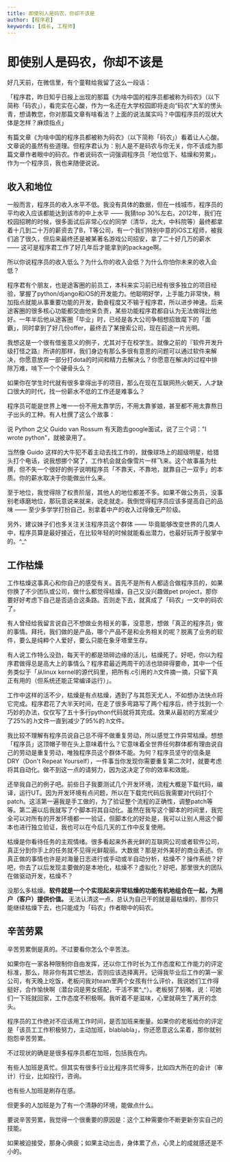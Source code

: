 ```yaml
---
title: 即使别人是码农，你却不该是
author: [程序君]
keywords: [成长, 工程师]
---
```


# 即使别人是码农，你却不该是


好几天前，在微信里，有个童鞋给我留了这么一段话：

「程序君，昨日知乎日报上出现的那篇《为啥中国的程序员都被称为码农》（以下简称「码农」），看完实在心酸，作为一名还在大学校园即将走向“码农”大军的愣头青，想请教您，你对那篇文章有啥看法？上面的说法属实吗？中国程序员的现状大体是怎样？麻烦指点」

有篇文章《为啥中国的程序员都被称为码农》（以下简称「码农」）看着让人心酸。文章说的虽然有些道理。但程序君认为：别人是不是码农与你无关，你不该成为那篇文章作者眼中的码农。作者说码农一词强调程序员「地位低下、枯燥和劳累」。作为一个程序员，我也来随便说说。

## 收入和地位

一般而言，程序员的收入水平不低。我没有具体的数据，但在一线城市，程序员的平均收入应该都能达到该市的中上水平 —— 我猜top 30%左右。2012年，我们在校园招聘的时候，很多面试后非常心仪的同学（清华，北大，中科院等）最终都拿着十几到二十万的薪资去了B，T等公司，有一个我们特别中意的iOS工程师，被我们追了很久，但后来最终还是被某著名游戏公司招安，拿了二十好几万的薪水 —— 这可是程序君工作了好几年后才能拿到的package啊。

所以你说程序员的收入低么？为什么你的收入会低？为什么你怕你未来的收入会低？

程序君有个朋友，也是途客圈的前员工，本科来实习前已经有很多独立的项目经验，掌握了python/django和iOS的开发能力。他聪明好学，上手能力非常快，稍加指点就能从事重要功能的开发，勤奋程度又不输于程序君，所以进步神速。后来途客圈的很多核心功能都交由他来负责，某些功能程序君都自认为无法做得比他好。一年半后他从途客圈「毕业」时，已经是各大公司争相想招致麾下的「面霸」，同时拿到了好几份offer，最终去了某搜索公司，现在前途一片光明。

我想这是一个很有借鉴意义的例子，尤其对于在校学生。就像之前的『软件开发升级打怪之路』所讲的那样，我们身边有那么多很有意思的问题可以通过软件来解决，你愿意放弃一部分打dota的时间和精力去解决么？你愿意在解决的过程中排除万难，啃下一个个硬骨头么？

如果你在学生时代就有很多拿得出手的项目，那么在现在互联网热火朝天，人才缺口很大的时代，找一份薪水不低的工作还是难事么？

程序员可能是世界上唯一一份不用太靠学历，不用太靠爹娘，甚至都不用太靠熬日子出头的工种。有人杜撰了这么个故事：

说 Python 之父 Guido van Rossum 有天跑去google面试，说了三个词："I wrote python"，就被录用了。

当然像 Guido 这样的大牛犯不着主动去找工作的，就像球场上的超级明星，给猎头打个电话，说我想挪个窝了，工作机会就会像雪片一样飞来。这个故事虽为杜撰，但不失一个很好的例子说明程序员「不靠天，不靠地，就靠自己一双手」的本质。你的薪水取决于你能做出什么来。

至于地位，我觉得除了权贵阶层，其他人的地位都差不多。如果不做公务员，没事别老琢磨地位，那玩意说来就来，说走就走。我倒觉得程序员应该多提高自己的品味 —— 至少多学学打扮自己，别拿着中产的收入过得像无产阶级。

另外，建议妹子们也多关注关注程序员这个群体 —— 毕竟能够改变世界的几类人中，程序员算是最好接近，在比较年轻的时候就能看出潜力，也最好玩弄于股掌中的。^_^

## 工作枯燥

工作枯燥这事真心和你自己的感受有关。首先不是所有人都适合做程序员的，如果你换了不少团队或公司，做什么都觉得枯燥，自己又没兴趣做pet project，那你要好好考虑下自己是否适合这条路。否则走下去，就真成了「码农」一文中的码农了。

有人曾经给我留言说自己不想做业务相关的事，没意思，想做「真正的程序员」做的事情。拜托，我们做的是产品，哪个产品不是和业务相关的呢？脱离了业务的软件，要么是纯粹个人爱好，要么只能在象牙塔里生存。

有人说工作特么没劲，每天干的都是琐碎边缘的活儿，枯燥死了。好吧，你以为程序君做得总是高大上的事情么？程序君最近两周干的活也琐碎得要命，其中一个任务类似于「从linux kernel的源代码里，把所有.c引用的.h文件摘一摘，只留下真正有用的（但系统还能正常编译运行）」。

工作中这样的活不少，枯燥是有点枯燥，遇到了与其怨天尤人，不如想办法快点将它完成。程序君花了大半天时间，在走了很多弯路写了两个程序后，终于找到一个巧妙的办法，仅仅写了五十多行python代码就将其完成。效果从最初的方案减少了25%的.h文件一直到减少了95%的.h文件。

我比较不理解有程序员说自己总不得不做重复劳动，所以感觉工作异常枯燥。想想「程序员」这顶帽子带在头上意味着什么？它意味着全世界任何群体都有理由说自己的劳动是重复劳动，唯独程序员这个群体不能。为何？程序员坚守的信条是DRY（Don't Repeat Yourself），一件事当你发现你需要重复第二次时，就要考虑将其自动化。做不到这一点的请努力，因为这决定了你的效率和效能。

还举我自己的例子吧。前些日子我要测试几个开发环境，流程大概是下载代码，编译，运行UT。因为开发环境有点问题，所以在下载完代码后我需要对代码打个patch。这活第一遍我是手工做的，为了验证整个流程的正确性，调整patch等等。第二遍以后我就写了个脚本将其自动化。虽然在我写这个脚本的时间里，我完全可以对所有的开发环境都一一验证，但脚本化的好处是，我可以让别人用这个脚本也进行独立验证，我也可以在今后几天的工作中反复使用。

枯燥是你看待任务的主观情绪。很多看起来外表光鲜的互联网公司或者软件公司，真正分到你手上的任务就不见得光鲜靓丽。大数据？那是对外美好的商业表述。你真正做的事情也许是对海量日志进行或手动或半自动分析，枯燥不？操作系统？好吧，你去了以后发现主要做的是本地化，枯燥不？虚拟化？好吧，那里很大的团队在做驱动开发，枯燥不？

没那么多枯燥。__软件就是一个个实现起来非常枯燥的功能有机地组合在一起，为用户（客户）提供价值。__ 无法认清这一点，总认为自己干的就是最枯燥的，那你只能继续枯燥下去，也只能成为「码农」作者眼中的码农。

## 辛苦劳累

辛苦劳累倒是真的。不过要看你怎么个辛苦法。

如果你在一家各种限制你自由发挥，还以你工作时长为工作态度和工作能力的评定标准，那么，除非你有其它想法，否则应该选择离开。记得我毕业后工作的第一家公司，有天晚上吃饭，老板问我对team里两个女孩有什么评价，我说她们工作得挺好，合作愉快啊（潜台词是男女搭配，干活不累^_^）。老板努了努嘴，说：可她们一下班就回家，工作态度不积极啊。我听着不是滋味，心里就萌生了离开的念头。

程序员的工作绝对不应该用工作时间，是否加班来衡量。如果你的老板给你的评定是「该员工工作积极努力，主动加班，blablabla」，你还愿意这么呆着，那你就别抱怨辛苦劳累。

不过现状的确是是很多程序员都在加班，包括我在内。

有些人加班是真忙。但其实有很多行业比程序员忙得多，比如四大所在的会计（审计）行业，比如投行，咨询。

也有些人加班是刷存在感。

但更多的人加班是为了有一个清静的环境，能做点什么。

要说辛苦劳累，我觉得一个很重要的原因是：这个工种需要你不断更新夯实自己的技能。

如果被迫接受，那身心俱疲；如果主动出击，身体累了点，心灵上的成就感还是不小的。
